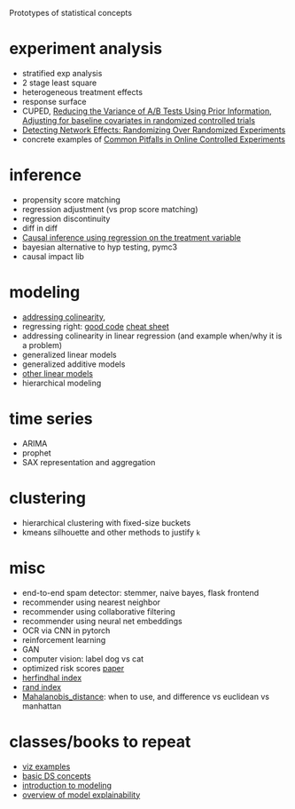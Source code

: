 
Prototypes of statistical concepts

# experiment analysis
- stratified exp analysis
- 2 stage least square
- heterogeneous treatment effects
- response surface 
- CUPED, 
[Reducing the Variance of A/B Tests Using Prior Information](http://www.degeneratestate.org/posts/2018/Jan/04/reducing-the-variance-of-ab-test-using-prior-information/), 
[Adjusting for baseline covariates in randomized controlled trials](http://thestatsgeek.com/2014/02/01/adjusting-for-baseline-covariates-in-randomized-controlled-trials/)
- [Detecting Network Effects: Randomizing Over Randomized Experiments](http://web.media.mit.edu/~msaveski/assets/publications/2017_detecting_network_effects/paper.pdf)
- concrete examples of [Common Pitfalls in Online Controlled Experiments](http://exp-platform.com/Documents/2017-08%20KDDMetricInterpretationPitfalls.pdf)

# inference
- propensity score matching
- regression adjustment (vs prop score matching)
- regression discontinuity
- diff in diff
- [Causal inference using regression on the treatment variable](http://www.stat.columbia.edu/~gelman/arm/chap9.pdf)
- bayesian alternative to hyp testing, pymc3
- causal impact lib

# modeling
- [addressing colinearity](https://stats.stackexchange.com/a/56531), 
- regressing right: 
[good code](https://github.com/justmarkham/DAT4/blob/master/notebooks/08_linear_regression.ipynb)
[cheat sheet](https://songhuiming.github.io/pages/2016/07/12/statsmodels-regression-examples/)
- addressing colinearity in linear regression (and example when/why it is a problem)
- generalized linear models
- generalized additive models
- [other linear models](https://bashtage.github.io/linearmodels/)
- hierarchical modeling 

# time series
- ARIMA
- prophet
- SAX representation and aggregation

# clustering
- hierarchical clustering with fixed-size buckets
- kmeans silhouette and other methods to justify `k`

# misc
- end-to-end spam detector: stemmer, naive bayes, flask frontend
- recommender using nearest neighbor
- recommender using collaborative filtering
- recommender using neural net embeddings
- OCR via CNN in pytorch
- reinforcement learning
- GAN
- computer vision: label dog vs cat
- optimized risk scores [paper](https://blog.acolyer.org/2019/11/01/optimized-risk-scores/)
- [herfindhal index ](https://github.com/econpy/search_engine_hhi)
- [rand index](https://en.wikipedia.org/wiki/Rand_index)
- [Mahalanobis_distance](https://en.wikipedia.org/wiki/Mahalanobis_distance): when to use, and difference vs euclidean vs manhattan


# classes/books to repeat
- [viz examples](https://serialmentor.com/dataviz/index.html)
- [basic DS concepts](https://www.amazon.com/Practical-Statistics-Data-Scientists-Essential/dp/1491952962#reader_1491952962)
- [introduction to modeling](https://bbolker.github.io/math3mb/)
- [overview of model explainability](https://towardsdatascience.com/an-overview-of-model-explainability-in-modern-machine-learning-fc0f22c8c29a)

